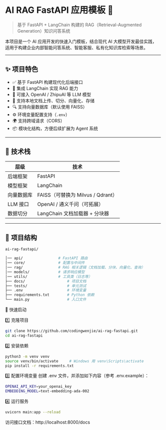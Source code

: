 # AI RAG FastAPI 应用模板 🚀

> 基于 FastAPI + LangChain 构建的 RAG（Retrieval-Augmented Generation）知识问答系统

本项目是一个 AI 应用开发的快速入门模板，结合现代 AI 大模型开发最佳实践，适用于构建企业内部智能问答系统、智能客服、私有化知识库检索等场景。

---

## ✨ 项目特色

- ✅ 基于 FastAPI 构建现代化后端接口
- 🔗 集成 LangChain 实现 RAG 能力
- 🧠 可接入 OpenAI / ZhipuAI 等 LLM 模型
- 🧪 支持本地文档上传、切分、向量化、存储
- 🔍 支持向量数据库（默认使用 FAISS）
- ⚙️ 环境变量配置支持（`.env`）
- 🌍 支持跨域请求（CORS）
- 📦 模块化结构，方便后续扩展为 Agent 系统

---

## 🧱 技术栈

| 层级       | 技术               |
|------------|--------------------|
| 后端框架   | FastAPI            |
| 模型框架   | LangChain          |
| 向量数据库 | FAISS（可替换为 Milvus / Qdrant） |
| LLM 接口   | OpenAI / 通义千问（可拓展） |
| 数据切分   | LangChain 文档加载器 + 分块器 |

---

## 📂 项目结构

```bash
ai-rag-fastapi/

│── api/                # FastAPI 路由
│── core/               # 配置与中间件
│── rag/                # RAG 相关逻辑（文档加载、分块、向量化、查询）
│── models/             # 请求响应模型
│── utils/              # 工具类（日志等）
├── docs/                   # 项目文档
├── tests/                  # 单元测试
├── .env                    # 环境变量
├── requirements.txt        # Python 依赖
└── main.py                 # 入口文件
```

🚀 快速启动

1️⃣ 克隆项目
```bash
git clone https://github.com/codingwenjie/ai-rag-fastapi.git
cd ai-rag-fastapi
```
2️⃣ 安装依赖
```bash
python3 -m venv venv
source venv/bin/activate     # Windows 用 venv\Scripts\activate
pip install -r requirements.txt
```
3️⃣ 配置环境变量
创建 .env 文件，并添加如下内容（参考 .env.example）：
```bash
OPENAI_API_KEY=your_openai_key
EMBEDDING_MODEL=text-embedding-ada-002
```
4️⃣ 运行服务
```bash
uvicorn main:app --reload
```
访问接口文档：http://localhost:8000/docs

